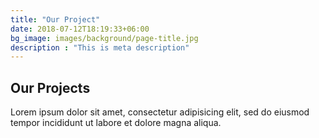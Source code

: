 ```yaml
---
title: "Our Project"
date: 2018-07-12T18:19:33+06:00
bg_image: images/background/page-title.jpg
description : "This is meta description"
---
```


## Our Projects

Lorem ipsum dolor sit amet, consectetur adipisicing elit, sed do eiusmod <br> tempor incididunt ut labore et dolore magna aliqua.
